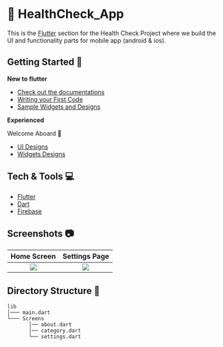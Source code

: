 # 📱 HealthCheck_App

This is the [Flutter](https://flutter.dev) section for the Health Check Project where we build the UI and functionality parts for mobile app (android & ios).

## Getting Started 🏃

**New to flutter**
- [Check out the documentations](https://flutter.dev/docs)
- [Writing your First Code](https://flutter.dev/docs/get-started/codelab)
- [Sample Widgets and Designs](https://flutter.dev/docs/cookbook)

**Experienced**

Welcome Aboard 🤝
- [UI Designs](https://flutterawesome.com/)
- [Widgets Designs](https://material.io/develop/flutterhttps://material.io/develop/flutter)

## Tech & Tools 💻

- [Flutter](https://flutter.dev)
- [Dart](https://dart.dev/)
- [Firebase](https://firebase.google.com/)

## Screenshots 📷
  Home Screen              |   Settings Page               
:-------------------------:|:-------------------------: 
![](https://github.com/utkarsh0702/HealthCheck/blob/flutter/HealthCheck_App/Screenshots/home.png)|![](https://github.com/utkarsh0702/HealthCheck/blob/flutter/HealthCheck_App/Screenshots/settings.png)

## Directory Structure 📓

```
lib
│─── main.dart       
└─── Screens
       │── about.dart
       |── category.dart
       └── settings.dart
```
